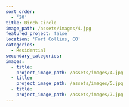 ```yaml
---
sort_order:
  - '20'
title: Birch Circle
image_path: /assets/images/4.jpg
featured_project: false
location: 'Fort Collins, CO'
categories:
  - Residential
secondary_categories:
images:
  - title:
    project_image_path: /assets/images/4.jpg
  - title:
    project_image_path: /assets/images/5.jpg
  - title:
    project_image_path: /assets/images/7.jpg
---
```


